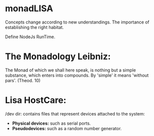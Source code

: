 # monadLISA
Concepts change according to new understandings.
The importance of establishing the right habitat.

Define NodeJs RunTime.

# The Monadology Leibniz:

The Monad of which we shall here speak, is nothing but a simple substance, which enters into compounds. By 'simple' it means 'without pars'. (Theod. 10)

# Lisa HostCare:

 /dev dir: contains files that represent devices attached to the system:

- **Physical devices:** such as serial ports.
- **Pseudodevices:** such as a random number generator.

# 
